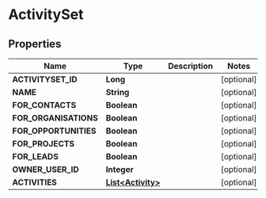 
# ActivitySet

## Properties
Name | Type | Description | Notes
------------ | ------------- | ------------- | -------------
**ACTIVITYSET_ID** | **Long** |  |  [optional]
**NAME** | **String** |  |  [optional]
**FOR_CONTACTS** | **Boolean** |  |  [optional]
**FOR_ORGANISATIONS** | **Boolean** |  |  [optional]
**FOR_OPPORTUNITIES** | **Boolean** |  |  [optional]
**FOR_PROJECTS** | **Boolean** |  |  [optional]
**FOR_LEADS** | **Boolean** |  |  [optional]
**OWNER_USER_ID** | **Integer** |  |  [optional]
**ACTIVITIES** | [**List&lt;Activity&gt;**](Activity.md) |  |  [optional]



